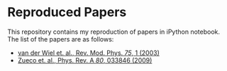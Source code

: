 Reproduced Papers
=================
This repository contains my reproduction of papers in iPython notebook. The list of the papers are as follows:
* [van der Wiel et. al., Rev. Mod. Phys. *75*, 1 (2003)](http://nbviewer.ipython.org/github/eunjongkim/reproduced-papers/blob/master/Reproduce-RMP-75-1-2003-vanderWiel.ipynb)
* [Zueco et. al., Phys. Rev. A *80*, 033846 (2009) ](http://nbviewer.ipython.org/github/eunjongkim/reproduced-papers/blob/master/Reproduce-PRA-80-033846-2009-Zueco.ipynb)